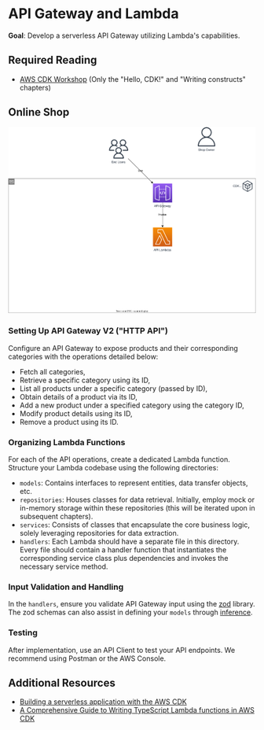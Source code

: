 # API Gateway and Lambda

**Goal**: Develop a serverless API Gateway utilizing Lambda's capabilities.

## Required Reading

- [AWS CDK Workshop](https://cdkworkshop.com/20-typescript/30-hello-cdk.html) (Only the "Hello, CDK!" and "Writing constructs" chapters)

## Online Shop

![Overview](./diagrams/010-apigw-and-lambda.drawio.svg "Overview")

### Setting Up API Gateway V2 ("HTTP API")
Configure an API Gateway to expose products and their corresponding categories with the operations detailed below:
 - Fetch all categories,
 - Retrieve a specific category using its ID,
 - List all products under a specific category (passed by ID),
 - Obtain details of a product via its ID,
 - Add a new product under a specified category using the category ID,
 - Modify product details using its ID,
 - Remove a product using its ID.

### Organizing Lambda Functions
For each of the API operations, create a dedicated Lambda function. Structure your Lambda codebase using the following directories:
 - `models`: Contains interfaces to represent entities, data transfer objects, etc.
 - `repositories`: Houses classes for data retrieval. Initially, employ mock or in-memory storage within these repositories (this will be iterated upon in subsequent chapters).
 - `services`: Consists of classes that encapsulate the core business logic, solely leveraging repositories for data extraction.
 - `handlers`: Each Lambda should have a separate file in this directory. Every file should contain a handler function that instantiates the corresponding service class plus dependencies and invokes the necessary service method.

### Input Validation and Handling
In the `handlers`, ensure you validate API Gateway input using the [zod](https://www.npmjs.com/package/zod) library. The zod schemas can also assist in defining your `models` through [inference](https://www.npmjs.com/package/zod#type-inference).

### Testing

After implementation, use an API Client to test your API endpoints. We recommend using Postman or the AWS Console.

## Additional Resources

- [Building a serverless application with the AWS CDK](https://docs.aws.amazon.com/cdk/v2/guide/serverless_example.html)
- [A Comprehensive Guide to Writing TypeScript Lambda functions in AWS CDK](https://bobbyhadz.com/blog/aws-cdk-typescript-lambda)
